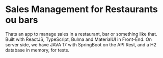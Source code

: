 <h1>Sales Management for Restaurants ou bars</h1>


Thats an app to manage sales in a restaurant, bar or something like that. Built with ReactJS, TypeScript, Bulma and MaterialUI in Front-End. On server side, we have JAVA 17
with SpringBoot on the API Rest, and a H2 database in memory, for tests.

